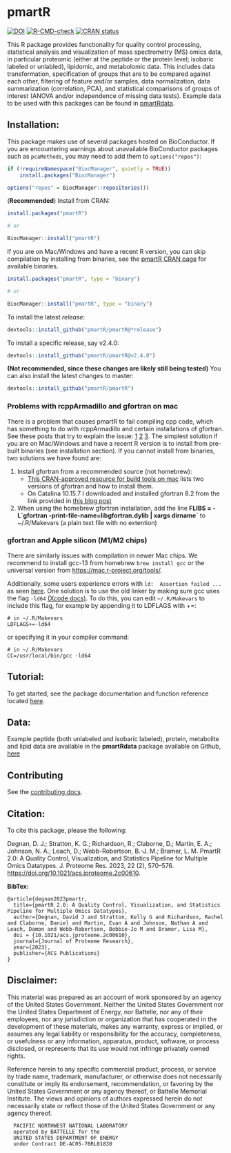 # pmartR
<!-- badges: start -->
[![DOI](https://zenodo.org/badge/69275428.svg)](https://zenodo.org/badge/latestdoi/69275428)
[![R-CMD-check](https://github.com/pmartR/pmartR/actions/workflows/R-CMD-check.yaml/badge.svg)](https://github.com/pmartR/pmartR/actions/workflows/R-CMD-check.yaml)
[![CRAN status](https://www.r-pkg.org/badges/version/pmartR)](https://CRAN.R-project.org/package=pmartR)
<!-- badges: end -->

This R package provides functionality for quality control processing, statistical analysis and visualization of mass spectrometry (MS) omics data, in particular proteomic (either at the peptide or the protein level; isobaric labeled or unlabled), lipidomic, and metabolomic data. This includes data transformation, specification of groups that are to be compared against each other, filtering of feature and/or samples, data normalization, data summarization (correlation, PCA), and statistical comparisons of groups of interest (ANOVA and/or independence of missing data tests). Example data to be used with this packages can be found in [pmartRdata](https://github.com/pmartR/pmartRdata).


## Installation:

This package makes use of several packages hosted on BioConductor.  If you are encountering warnings about unavailable BioConductor packages such as `pcaMethods`, you may need to add them to `options("repos")`:

```r
if (!requireNamespace("BiocManager", quietly = TRUE))
    install.packages("BiocManager")

options("repos" = BiocManager::repositories())
```

(**Recommended**) Install from CRAN:
```r
install.packages("pmartR")

# or 

BiocManager::install("pmartR")
```

If you are on Mac/Windows and have a recent R version, you can skip compilation by installing from binaries, see the [pmartR CRAN page](https://CRAN.R-project.org/package=pmartR) for available binaries.

```r
install.packages("pmartR", type = "binary")

# or 

BiocManager::install("pmartR", type = "binary")
```


To install the latest *release*:
```r
devtools::install_github("pmartR/pmartR@*release")
```

To install a specific release, say v2.4.0:

```r
devtools::install_github("pmartR/pmartR@v2.4.0")
```

**(Not recommended, since these changes are likely still being tested)** You can also install the latest changes to master:

```r
devtools::install_github("pmartR/pmartR")
```

### Problems with rcppArmadillo and gfortran on mac

There is a problem that causes pmartR to fail compiling cpp code, which has something to do with rcppArmadillo and certain installations of gfortran.  See these posts that try to explain the issue:  [1](https://stackoverflow.com/questions/64992467/mac-clang-installation-seems-to-override-gcc-install) [2](https://stackoverflow.com/questions/29992066/rcpp-warning-directory-not-found-for-option-l-usr-local-cellar-gfortran-4-8/29993906#29993906) [3](https://forum.posit.co/t/setting-up-travis-ci-on-linux-with-an-r-package-that-uses-rcpparmadillo/53910/3).  The simplest solution if you are on Mac/Windows and have a recent R version is to install from pre-built binaries (see installation section).  If you cannot install from binaries, two solutions we have found are:

1.  Install gfortran from a recommended source (not homebrew): 
    - [This CRAN-approved resource for build tools on mac](https://mac.r-project.org/tools/) lists two versions of gfortran and how to install them.
    - On Catalina 10.15.7 I downloaded and installed gfortran 8.2 from the link provided in [this blog post](https://blog.thecoatlessprofessor.com/programming/cpp/r-compiler-tools-for-rcpp-on-macos/index.html#google_vignette)  
2.  When using the homebrew gfortran installation, add the line **FLIBS = -L\`gfortran -print-file-name=libgfortran.dylib | xargs dirname\`** to ~/.R/Makevars (a plain text file with no extention)

### gfortran and Apple silicon (M1/M2 chips)

There are similarly issues with compilation in newer Mac chips.  We recommend to install gcc-13 from homebrew `brew install gcc` or the universal version from https://mac.r-project.org/tools/.  

Additionally, some users experience errors with `ld:  Assertion failed ...` as seen [here](https://developer.apple.com/forums/thread/737707).  One solution is to use the old linker by making sure gcc uses the flag `-ld64` [(Xcode docs)](https://developer.apple.com/documentation/xcode-release-notes/xcode-15-release-notes#Linking).  To do this, you can edit `~/.R/Makevars` to include this flag, for example by appending it to LDFLAGS with +=:

```
# in ~/.R/Makevars
LDFLAGS+=-ld64
```

or specifying it in your compiler command:

```
# in ~/.R/Makevars
CC=/usr/local/bin/gcc -ld64
```

## Tutorial:

To get started, see the package documentation and function reference located [here](https://pmartr.github.io/pmartR/).

## Data:

Example peptide (both unlabeled and isobaric labeled), protein, metabolite and lipid data are available in the __pmartRdata__ package available on Github, [here](https://github.com/pmartR/pmartRdata)

## Contributing
See the [contributing docs](https://github.com/pmartR/pmartR/blob/master/.github/CONTRIBUTING.md).

## Citation:

To cite this package, please the following:

Degnan, D. J.; Stratton, K. G.; Richardson, R.; Claborne, D.; Martin, E. A.; Johnson, N. A.; Leach, D.; Webb-Robertson, B.-J. M.; Bramer, L. M. PmartR 2.0: A Quality Control, Visualization, and Statistics Pipeline for Multiple Omics Datatypes. J. Proteome Res. 2023, 22 (2), 570–576. https://doi.org/10.1021/acs.jproteome.2c00610.

**BibTex:**

```
@article{degnan2023pmartr,
  title={pmartR 2.0: A Quality Control, Visualization, and Statistics Pipeline for Multiple Omics Datatypes},
  author={Degnan, David J and Stratton, Kelly G and Richardson, Rachel and Claborne, Daniel and Martin, Evan A and Johnson, Nathan A and Leach, Damon and Webb-Robertson, Bobbie-Jo M and Bramer, Lisa M},
  doi = {10.1021/acs.jproteome.2c00610},
  journal={Journal of Proteome Research},
  year={2023},
  publisher={ACS Publications}
}
```

## Disclaimer:

This material was prepared as an account of work sponsored by an agency of the
United States Government.  Neither the United States Government nor the United
States Department of Energy, nor Battelle, nor any of their employees, nor any
jurisdiction or organization that has cooperated in the development of these
materials, makes any warranty, express or implied, or assumes any legal
liability or responsibility for the accuracy, completeness, or usefulness or
any information, apparatus, product, software, or process disclosed, or
represents that its use would not infringe privately owned rights.

Reference herein to any specific commercial product, process, or service by
trade name, trademark, manufacturer, or otherwise does not necessarily
constitute or imply its endorsement, recommendation, or favoring by the United
States Government or any agency thereof, or Battelle Memorial Institute. The
views and opinions of authors expressed herein do not necessarily state or
reflect those of the United States Government or any agency thereof.

      PACIFIC NORTHWEST NATIONAL LABORATORY
      operated by BATTELLE for the
      UNITED STATES DEPARTMENT OF ENERGY
      under Contract DE-AC05-76RL01830
